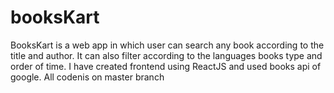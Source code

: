 # booksKart
BooksKart is a web app in which user can search any book according to the title and author. It can also filter according to the languages  books type and order of time. I have created frontend using ReactJS and used books api of google. 
All codenis on master branch
